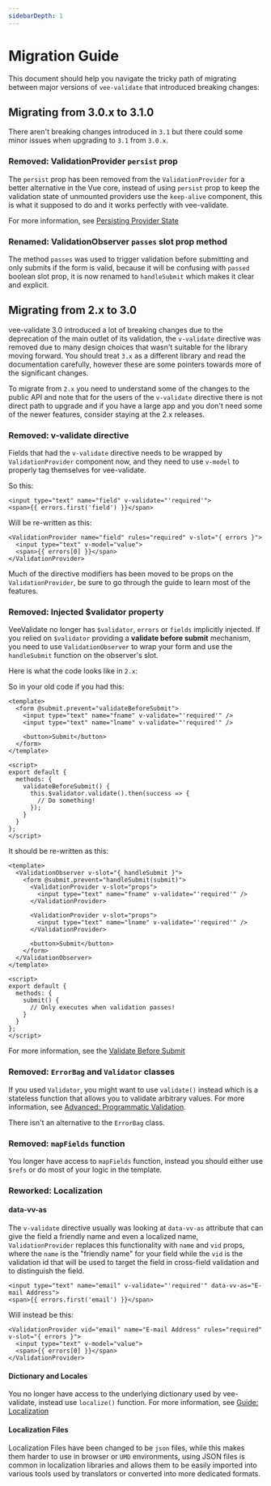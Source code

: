 ```yaml
---
sidebarDepth: 1
---
```


# Migration Guide

This document should help you navigate the tricky path of migrating between major versions of `vee-validate` that introduced breaking changes:

## Migrating from 3.0.x to 3.1.0

There aren't breaking changes introduced in `3.1` but there could some minor issues when upgrading to `3.1` from `3.0.x`.

### Removed: ValidationProvider `persist` prop

The `persist` prop has been removed from the `ValidationProvider` for a better alternative in the Vue core, instead of using `persist` prop to keep the validation state of unmounted providers use the `keep-alive` component, this is what it supposed to do and it works perfectly with vee-validate.

For more information, see [Persisting Provider State](./guide/forms.md#persisting-provider-state)

### Renamed: ValidationObserver `passes` slot prop method

The method `passes` was used to trigger validation before submitting and only submits if the form is valid, because it will be confusing with `passed` boolean slot prop, it is now renamed to `handleSubmit` which makes it clear and explicit.

## Migrating from 2.x to 3.0

vee-validate 3.0 introduced a lot of breaking changes due to the deprecation of the main outlet of its validation, the `v-validate` directive was removed due to many design choices that wasn't suitable for the library moving forward. You should treat `3.x` as a different library and read the documentation carefully, however these are some pointers towards more of the significant changes.

To migrate from `2.x` you need to understand some of the changes to the public API and note that for the users of the `v-validate` directive there is not direct path to upgrade and if you have a large app and you don't need some of the newer features, consider staying at the 2.x releases.

### Removed: v-validate directive

Fields that had the `v-validate` directive needs to be wrapped by `ValidationProvider` component now, and they need to use `v-model` to properly tag themselves for vee-validate.

So this:

```vue
<input type="text" name="field" v-validate="'required'">
<span>{{ errors.first('field') }}</span>
```

Will be re-written as this:

```vue
<ValidationProvider name="field" rules="required" v-slot="{ errors }">
  <input type="text" v-model="value">
  <span>{{ errors[0] }}</span>
</ValidationProvider>
```

Much of the directive modifiers has been moved to be props on the `ValidationProvider`, be sure to go through the guide to learn most of the features.

### Removed: Injected $validator property

VeeValidate no longer has `$validator`, `errors` or `fields` implicitly injected. If you relied on `$validator` providing a **validate before submit** mechanism, you need to use `ValidationObserver` to wrap your form and use the `handleSubmit` function on the observer's slot.

Here is what the code looks like in `2.x`:

So in your old code if you had this:

```vue
<template>
  <form @submit.prevent="validateBeforeSubmit">
    <input type="text" name="fname" v-validate="'required'" />
    <input type="text" name="lname" v-validate="'required'" />

    <button>Submit</button>
  </form>
</template>

<script>
export default {
  methods: {
    validateBeforeSubmit() {
      this.$validator.validate().then(success => {
        // Do something!
      });
    }
  }
};
</script>
```

It should be re-written as this:

```vue
<template>
  <ValidationObserver v-slot="{ handleSubmit }">
    <form @submit.prevent="handleSubmit(submit)">
      <ValidationProvider v-slot="props">
        <input type="text" name="fname" v-validate="'required'" />
      </ValidationProvider>

      <ValidationProvider v-slot="props">
        <input type="text" name="lname" v-validate="'required'" />
      </ValidationProvider>

      <button>Submit</button>
    </form>
  </ValidationObserver>
</template>

<script>
export default {
  methods: {
    submit() {
      // Only executes when validation passes!
    }
  }
};
</script>
```

For more information, see the [Validate Before Submit](./guide/forms.md#validate-before-submit)

### Removed: `ErrorBag` and `Validator` classes

If you used `Validator`, you might want to use `validate()` instead which is a stateless function that allows you to validate arbitrary values. For more information, see [Advanced: Programmatic Validation](./advanced/programmatic-validation.md).

There isn't an alternative to the `ErrorBag` class.

### Removed: `mapFields` function

You longer have access to `mapFields` function, instead you should either use `$refs` or do most of your logic in the template.

### Reworked: Localization

#### data-vv-as

The `v-validate` directive usually was looking at `data-vv-as` attribute that can give the field a friendly name and even a localized name, `ValidationProvider` replaces this functionality with `name` and `vid` props, where the `name` is the "friendly name" for your field while the `vid` is the validation id that will be used to target the field in cross-field validation and to distinguish the field.

```vue
<input type="text" name="email" v-validate="'required'" data-vv-as="E-mail Address">
<span>{{ errors.first('email') }}</span>
```

Will instead be this:

```vue
<ValidationProvider vid="email" name="E-mail Address" rules="required" v-slot="{ errors }">
  <input type="text" v-model="value">
  <span>{{ errors[0] }}</span>
</ValidationProvider>
```

#### Dictionary and Locales

You no longer have access to the underlying dictionary used by vee-validate, instead use `localize()` function. For more information, see [Guide: Localization](./guide/localization.md)

#### Localization Files

Localization Files have been changed to be `json` files, while this makes them harder to use in browser or `UMD` environments, using JSON files is common in localization libraries and allows them to be easily imported into various tools used by translators or converted into more dedicated formats.
